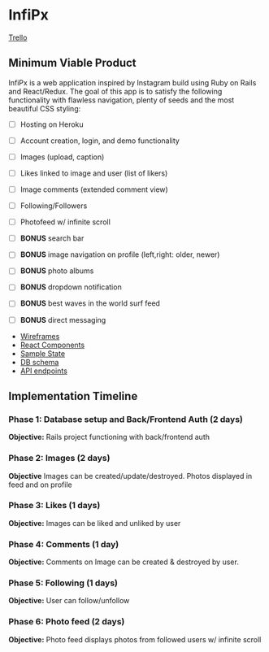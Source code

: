 # InfiPx

[Trello](https://trello.com/b/pcv11hLy/instapx)

## Minimum Viable Product
InfiPx is a web application inspired by Instagram build using Ruby on Rails and React/Redux. The goal of this app is to satisfy the following functionality with flawless navigation, plenty of seeds and the most beautiful CSS styling:

- [ ] Hosting on Heroku
- [ ] Account creation, login, and demo functionality
- [ ] Images (upload, caption)
- [ ] Likes linked to image and user (list of likers)
- [ ] Image comments (extended comment view)
- [ ] Following/Followers
- [ ] Photofeed w/ infinite scroll
- [ ] ****BONUS**** search bar
- [ ] ****BONUS**** image navigation on profile (left,right: older, newer)
- [ ] ****BONUS**** photo albums
- [ ] ****BONUS**** dropdown notification
- [ ] ****BONUS**** best waves in the world surf feed
- [ ] ****BONUS**** direct messaging


* [Wireframes](https://github.com/chrishakos/fullstack-InstaClone/tree/master/docs/Wireframes)
* [React Components](https://github.com/chrishakos/InfiPx/blob/master/docs/component-heirarchy.md)
* [Sample State](https://github.com/chrishakos/InfiPx/blob/master/docs/sample-state.md)
* [DB schema](https://github.com/chrishakos/InfiPx/blob/master/docs/schema.md)
* [API endpoints](https://github.com/chrishakos/InfiPx/blob/master/docs/api-endpoints.md)


## Implementation Timeline

### Phase 1: Database setup and Back/Frontend Auth (2 days)

**Objective:** Rails project functioning with back/frontend auth

### Phase 2: Images (2 days)

**Objective** Images can be created/update/destroyed. Photos displayed in feed and on profile

### Phase 3: Likes (1 days)

**Objective:** Images can be liked and unliked by user

### Phase 4: Comments (1 day)

**Objective:** Comments on Image can be created & destroyed by user.

### Phase 5: Following (1 days)

**Objective:** User can follow/unfollow

### Phase 6: Photo feed (2 days)

**Objective:** Photo feed displays photos from followed users w/ infinite scroll
